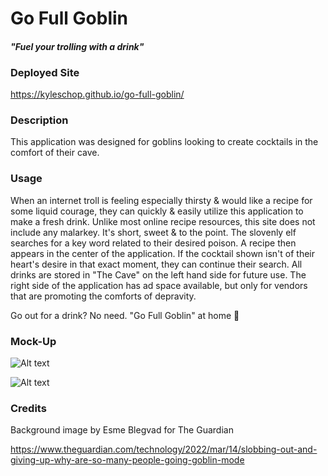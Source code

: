 # Go Full Goblin

#### *"Fuel your trolling with a drink"*

### Deployed Site

https://kyleschop.github.io/go-full-goblin/

### Description
This application was designed for goblins looking to create cocktails in the comfort of their cave.

### Usage
When an internet troll is feeling especially thirsty & would like a recipe for some liquid courage, they can quickly & easily utilize this application to make a fresh drink. Unlike most online recipe resources, this site does not include any malarkey. It's short, sweet & to the point. The slovenly elf searches for a key word related to their desired poison. A recipe then appears in the center of the application. If the cocktail shown isn't of their heart's desire in that exact moment, they can continue their search. All drinks are stored in "The Cave" on the left hand side for future use. The right side of the application has ad space available, but only for vendors that are promoting the comforts of depravity.

Go out for a drink? No need. "Go Full Goblin" at home 🧌

### Mock-Up

![Alt text](assets/images/gofullgoblinexampleone.png) 

![Alt text](assets/images/gofullgoblinexampletwo.png)

### Credits

Background image by Esme Blegvad for The Guardian

https://www.theguardian.com/technology/2022/mar/14/slobbing-out-and-giving-up-why-are-so-many-people-going-goblin-mode